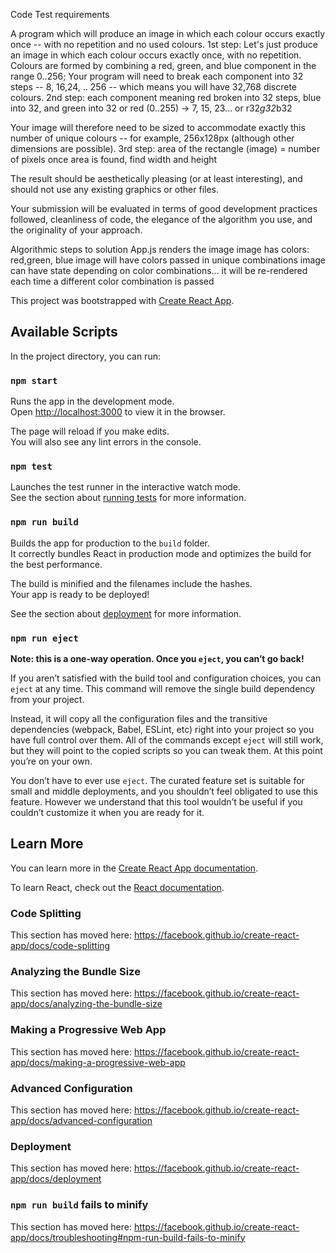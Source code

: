 Code Test requirements

A program which will produce an image in which each colour occurs exactly once -- with no repetition and no used colours. 
1st step: Let's just produce an image in which each colour occurs exactly once, with no repetition.
Colours are formed by combining a red, green, and blue component in the range 0..256;
Your program will need to break each component into 32 steps -- 8, 16,24, .. 256 -- which means you will have 32,768 discrete colours. 
2nd step: each component meaning red broken into 32 steps, blue into 32, and green into 32
or red (0..255) -> 7, 15, 23...
or r32*g32*b32

Your image will therefore need to be sized to accommodate exactly this number of unique colours -- for example, 256x128px (although other dimensions are possible).
3rd step: area of the rectangle (image) = number of pixels
once area is found, find width and height

The result should be aesthetically pleasing (or at least interesting), and should not use any existing graphics or other files. 

Your submission will be evaluated in terms of good development practices followed, cleanliness of code, the elegance of the algorithm you use, and the originality of your approach.

Algorithmic steps to solution
App.js renders the image
image has colors: red,green, blue
image will have colors passed in unique combinations
image can have state depending on color combinations... it will be re-rendered each time
a different color combination is passed


This project was bootstrapped with [Create React App](https://github.com/facebook/create-react-app).

## Available Scripts

In the project directory, you can run:

### `npm start`

Runs the app in the development mode.<br />
Open [http://localhost:3000](http://localhost:3000) to view it in the browser.

The page will reload if you make edits.<br />
You will also see any lint errors in the console.

### `npm test`

Launches the test runner in the interactive watch mode.<br />
See the section about [running tests](https://facebook.github.io/create-react-app/docs/running-tests) for more information.

### `npm run build`

Builds the app for production to the `build` folder.<br />
It correctly bundles React in production mode and optimizes the build for the best performance.

The build is minified and the filenames include the hashes.<br />
Your app is ready to be deployed!

See the section about [deployment](https://facebook.github.io/create-react-app/docs/deployment) for more information.

### `npm run eject`

**Note: this is a one-way operation. Once you `eject`, you can’t go back!**

If you aren’t satisfied with the build tool and configuration choices, you can `eject` at any time. This command will remove the single build dependency from your project.

Instead, it will copy all the configuration files and the transitive dependencies (webpack, Babel, ESLint, etc) right into your project so you have full control over them. All of the commands except `eject` will still work, but they will point to the copied scripts so you can tweak them. At this point you’re on your own.

You don’t have to ever use `eject`. The curated feature set is suitable for small and middle deployments, and you shouldn’t feel obligated to use this feature. However we understand that this tool wouldn’t be useful if you couldn’t customize it when you are ready for it.

## Learn More

You can learn more in the [Create React App documentation](https://facebook.github.io/create-react-app/docs/getting-started).

To learn React, check out the [React documentation](https://reactjs.org/).

### Code Splitting

This section has moved here: https://facebook.github.io/create-react-app/docs/code-splitting

### Analyzing the Bundle Size

This section has moved here: https://facebook.github.io/create-react-app/docs/analyzing-the-bundle-size

### Making a Progressive Web App

This section has moved here: https://facebook.github.io/create-react-app/docs/making-a-progressive-web-app

### Advanced Configuration

This section has moved here: https://facebook.github.io/create-react-app/docs/advanced-configuration

### Deployment

This section has moved here: https://facebook.github.io/create-react-app/docs/deployment

### `npm run build` fails to minify

This section has moved here: https://facebook.github.io/create-react-app/docs/troubleshooting#npm-run-build-fails-to-minify
